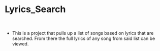 # Lyrics_Search

<br>

- This is a project that pulls up a list of songs based on lyrics that are searched. From there the full lyrics of any song from said list can be viewed.
